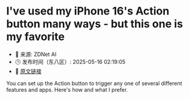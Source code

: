 # I've used my iPhone 16's Action button many ways - but this one is my favorite
- 📅 来源: ZDNet AI
- 🕒 发布时间（东八区）: 2025-05-16 02:19:05
- 🔗 [原文链接](https://www.zdnet.com/article/ive-used-my-iphone-16s-action-button-many-ways-but-this-one-is-my-favorite/)

You can set up the Action button to trigger any one of several different features and apps. Here's how and what I prefer.
